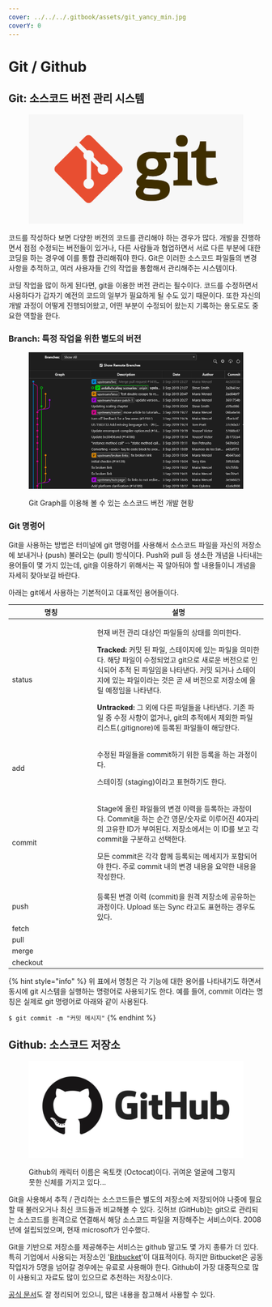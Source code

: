 ```yaml
---
cover: ../../../.gitbook/assets/git_yancy_min.jpg
coverY: 0
---
```


# Git / Github

## Git: 소스코드 버전 관리 시스템

<figure><img src="../../../.gitbook/assets/Git_logo.png" alt=""><figcaption></figcaption></figure>

코드를 작성하다 보면 다양한 버전의 코드를 관리해야 하는 경우가 많다. 개발을 진행하면서 점점 수정되는 버전들이 있거나, 다른 사람들과 협업하면서 서로 다른 부분에 대한 코딩을 하는 경우에 이를 통합 관리해줘야 한다. Git은 이러한 소스코드 파일들의 변경 사항을 추적하고, 여러 사용자들 간의 작업을 통합해서 관리해주는 시스템이다.&#x20;

코딩 작업을 많이 하게 된다면, git을 이용한 버전 관리는 필수이다. 코드를 수정하면서 사용하다가 갑자기 예전의 코드의 일부가 필요하게 될 수도 있기 때문이다. 또한 자신의 개발 과정이 어떻게 진행되어왔고, 어떤 부분이 수정되어 왔는지 기록하는 용도로도 중요한 역할을 한다.&#x20;

### Branch: 특정 작업을 위한 별도의 버전

<figure><img src="../../../.gitbook/assets/image-git-graph.png" alt=""><figcaption><p>Git Graph를 이용해 볼 수 있는 소스코드 버전 개발 현황</p></figcaption></figure>





### Git 명령어

Git을 사용하는 방법은 터미널에 git 명령어를 사용해서 소스코드 파일을 자신의 저장소에 보내거나 (push) 불러오는 (pull) 방식이다. Push와 pull 등 생소한 개념을 나타내는 용어들이 몇 가지 있는데, git을 이용하기 위해서는 꼭 알아둬야 할 내용들이니 개념을 자세히 찾아보길 바란다.

아래는 git에서 사용하는 기본적이고 대표적인 용어들이다.

<table><thead><tr><th width="154">명칭</th><th>설명</th></tr></thead><tbody><tr><td>status</td><td><p>현재 버전 관리 대상인 파일들의 상태를 의미한다. </p><p><strong>Tracked:</strong> 커밋 된 파일, 스테이지에 있는 파일을 의미한다. 해당 파일이 수정되었고 git으로 새로운 버전으로 인식되어 추적 된 파일임을 나타낸다. 커밋 되거나 스테이지에 있는 파일이라는 것은 곧 새 버전으로 저장소에 올릴 예정임을 나타낸다. </p><p><strong>Untracked:</strong> 그 외에 다른 파일들을 나타낸다. 기존 파일 중 수정 사항이 없거나, git의 추적에서 제외한 파일 리스트(.gitignore)에 등록된 파일들이 해당한다.</p></td></tr><tr><td>add</td><td><p>수정된 파일들을 commit하기 위한 등록을 하는 과정이다. </p><p>스테이징 (staging)이라고 표현하기도 한다.</p></td></tr><tr><td>commit</td><td><p>Stage에 올린 파일들의 변경 이력을 등록하는 과정이다. Commit을 하는 순간 영문/숫자로 이루어진 40자리의 고유한 ID가 부여된다. 저장소에서는 이 ID를 보고 각 commit을 구분하고 선택한다. </p><p>모든 commit은 각각 함께 등록되는 메세지가 포함되어야 한다. 주로 commit 내의 변경 내용을 요약한 내용을 작성한다.</p></td></tr><tr><td>push</td><td>등록된 변경 이력 (commit)을 원격 저장소에 공유하는 과정이다. Upload 또는 Sync 라고도 표현하는 경우도 있다.</td></tr><tr><td>fetch</td><td></td></tr><tr><td>pull</td><td></td></tr><tr><td>merge</td><td></td></tr><tr><td>checkout</td><td></td></tr></tbody></table>

{% hint style="info" %}
위 표에서 명칭은 각 기능에 대한 용어를 나타내기도 하면서 동시에 git 시스템을 실행하는 명령어로 사용되기도 한다. 예를 들어, commit 이라는 명칭은 실제로 git 명령어로 아래와 같이 사용된다.&#x20;

`$ git commit -m "커밋 메시지"`
{% endhint %}

## Github: 소스코드 저장소

<figure><img src="../../../.gitbook/assets/Github_logo.png" alt=""><figcaption><p>Github의 캐릭터 이름은 옥토캣 (Octocat)이다. 귀여운 얼굴에 그렇지 못한 신체를 가지고 있다...</p></figcaption></figure>

Git을 사용해서 추적 / 관리하는 소스코드들은 별도의 저장소에 저장되어야 나중에 필요할 때 불러오거나 최신 코드들과 비교해볼 수 있다. 깃허브 (GitHub)는 git으로 관리되는 소스코드를 원격으로 연결해서 해당 소스코드 파일을 저장해주는 서비스이다. 2008년에 설립되었으며, 현재 microsoft가 인수했다.

Git을 기반으로 저장소를 제공해주는 서비스는 github 말고도 몇 가지 종류가 더 있다. 특히 기업에서 사용되는 저장소인 '[Bitbucket](https://www.atlassian.com/ko/software/bitbucket)'이 대표적이다. 하지만 Bitbucket은 공동 작업자가 5명을 넘어갈 경우에는 유료로 사용해야 한다. Github이 가장 대중적으로 많이 사용되고 자료도 많이 있으므로 추천하는 저장소이다.&#x20;

[공식 문서](https://docs.github.com/ko)도 잘 정리되어 있으니, 많은 내용을 참고해서 사용할 수 있다.


